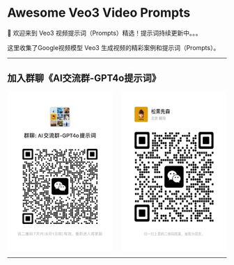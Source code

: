 <a id="readme-top"></a>
# Awesome Veo3 Video Prompts

🎉 欢迎来到 Veo3 视频提示词（Prompts）精选！提示词持续更新中。。。

这里收集了Google视频模型 Veo3 生成视频的精彩案例和提示词（Prompts）。

---
<a id="join_chat"></a>
## 加入群聊《AI交流群-GPT4o提示词》
<div style="display: flex; justify-content: space-between;">
<img src="./images/groupchat.jpg" style="width: 48%;">
<img src="./images/wechat.jpg" style="width: 48%;">
</div>

---